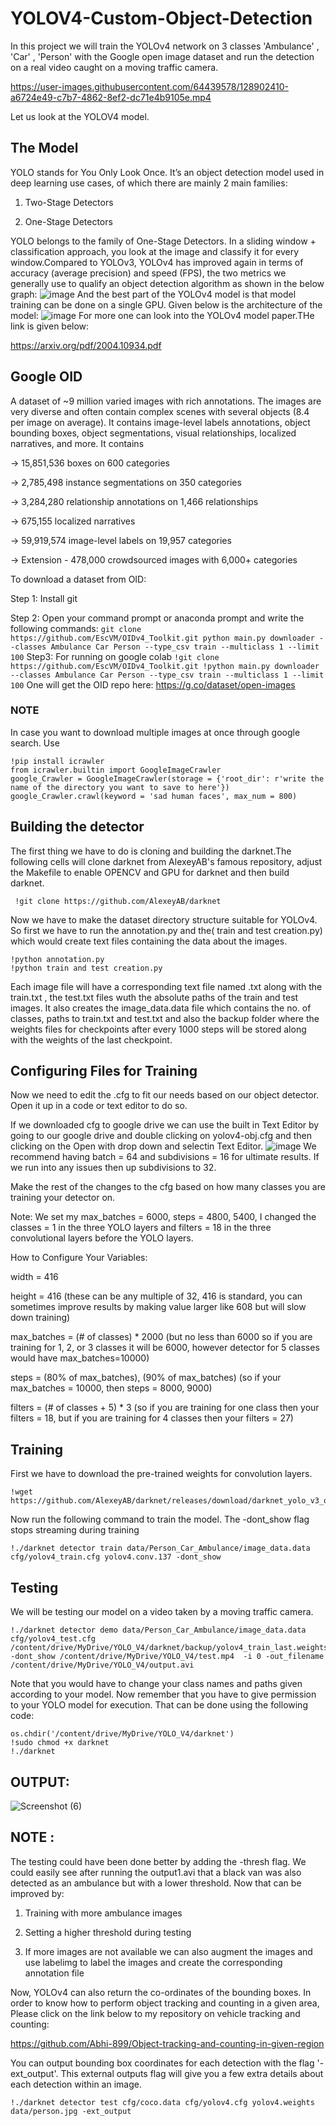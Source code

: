 # YOLOV4-Custom-Object-Detection
In this project we will train the YOLOv4 network on 3 classes 'Ambulance' , 'Car' , 'Person' with the Google open image dataset  and run the detection on a real video caught on a moving traffic camera.

https://user-images.githubusercontent.com/64439578/128902410-a6724e49-c7b7-4862-8ef2-dc71e4b9105e.mp4

Let us look at the YOLOV4 model.
## The Model
YOLO stands for You Only Look Once. It’s an object detection model used in deep learning use cases, of which there are mainly 2 main families:
1) Two-Stage Detectors

2) One-Stage Detectors

YOLO belongs to the family of One-Stage Detectors. In a sliding window + classification approach, you look at the image and classify it for every window.Compared to YOLOv3,  YOLOv4 has improved again in terms of accuracy (average precision) and speed (FPS), the two metrics we generally use to qualify an object detection algorithm as shown in the below graph:
![image](https://user-images.githubusercontent.com/64439578/124858782-565a1a00-dfcc-11eb-9618-bac7b209fb9c.png)
And the best part of the YOLOv4 model is that model training can be done on a single GPU.
Given below is the architecture of the model:
![image](https://user-images.githubusercontent.com/64439578/124859278-40008e00-dfcd-11eb-816c-a0aa09d0fe9b.png)
For more one can look into the YOLOv4 model paper.THe link is given below:

https://arxiv.org/pdf/2004.10934.pdf
## Google OID
A dataset of ~9 million varied images with rich annotations.
The images are very diverse and often contain complex scenes with several objects (8.4 per image on average). It contains image-level labels annotations, object bounding boxes, object segmentations, visual relationships, localized narratives, and more. It contains 

-> 15,851,536 boxes on 600 categories

-> 2,785,498 instance segmentations on 350 categories

-> 3,284,280 relationship annotations on 1,466 relationships

-> 675,155 localized narratives

-> 59,919,574 image-level labels on 19,957 categories

-> Extension - 478,000 crowdsourced images with 6,000+ categories

To download a dataset from OID:

Step 1: Install git

Step 2: Open your command prompt or anaconda prompt and write the following commands:
         ```
         git clone https://github.com/EscVM/OIDv4_Toolkit.git
         python main.py downloader --classes Ambulance Car Person --type_csv train --multiclass 1 --limit 100
         ```
Step3: For running on google colab
       ```
       !git clone https://github.com/EscVM/OIDv4_Toolkit.git
       !python main.py downloader --classes Ambulance Car Person --type_csv train --multiclass 1 --limit 100
       ```
One will get the OID repo here: https://g.co/dataset/open-images       
### NOTE
In case you want to download multiple images at once through google search. Use
```
!pip install icrawler
from icrawler.builtin import GoogleImageCrawler
google_Crawler = GoogleImageCrawler(storage = {'root_dir': r'write the name of the directory you want to save to here'})
google_Crawler.crawl(keyword = 'sad human faces', max_num = 800)
```
## Building the detector
The first thing we have to do is cloning and building the darknet.The following cells will clone darknet from AlexeyAB's famous repository, adjust the Makefile to enable OPENCV and GPU for darknet and then build darknet.
```
 !git clone https://github.com/AlexeyAB/darknet
 ```
Now we have to make the dataset directory structure suitable for YOLOv4. So first we have to run the annotation.py and the( train and test creation.py) which would create text files containing the data about the images.
```
!python annotation.py
!python train and test creation.py
```
Each image file will have a corresponding text file named <image name>.txt along with the train.txt , the test.txt files wuth the absolute paths of the train and test images. It also creates the image_data.data file which contains the no. of classes, paths to train.txt and test.txt and also the backup folder where the weights files for checkpoints after every 1000 steps will be stored along with the weights of the last checkpoint.

## Configuring Files for Training   
Now we need to edit the .cfg to fit our needs based on our object detector. Open it up in a code or text editor to do so.

If we downloaded cfg to google drive we can use the built in Text Editor by going to our google drive and double clicking on yolov4-obj.cfg and then clicking on the Open with drop down and selectin Text Editor.
![image](https://user-images.githubusercontent.com/64439578/124907089-63472f80-e005-11eb-9c87-8ac5a8206cfb.png)
We recommend having batch = 64 and subdivisions = 16 for ultimate results. If we run into any issues then up subdivisions to 32.

Make the rest of the changes to the cfg based on how many classes you are training your detector on.

Note: We set my max_batches = 6000, steps = 4800, 5400, I changed the classes = 1 in the three YOLO layers and filters = 18 in the three convolutional layers before the YOLO layers.

How to Configure Your Variables:

width = 416

height = 416 (these can be any multiple of 32, 416 is standard, you can sometimes improve results by making value larger like 608 but will slow down training)

max_batches = (# of classes) * 2000 (but no less than 6000 so if you are training for 1, 2, or 3 classes it will be 6000, however detector for 5 classes would have max_batches=10000)

steps = (80% of max_batches), (90% of max_batches) (so if your max_batches = 10000, then steps = 8000, 9000)

filters = (# of classes + 5) * 3 (so if you are training for one class then your filters = 18, but if you are training for 4 classes then your filters = 27)         

## Training
First we have to download the pre-trained weights for convolution layers.
```
!wget https://github.com/AlexeyAB/darknet/releases/download/darknet_yolo_v3_optimal/yolov4.conv.137
```
Now run the following command to train the model. The -dont_show flag stops streaming during training
```
!./darknet detector train data/Person_Car_Ambulance/image_data.data cfg/yolov4_train.cfg yolov4.conv.137 -dont_show 
```
## Testing
We will be testing our model on a video taken by a moving traffic camera.
```
!./darknet detector demo data/Person_Car_Ambulance/image_data.data cfg/yolov4_test.cfg /content/drive/MyDrive/YOLO_V4/darknet/backup/yolov4_train_last.weights -dont_show /content/drive/MyDrive/YOLO_V4/test.mp4  -i 0 -out_filename /content/drive/MyDrive/YOLO_V4/output.avi   
```
Note that you would have to change your class names and paths given according to your model. Now remember that you have to give permission to your YOLO model for execution. That can be done using the following code:
```
os.chdir('/content/drive/MyDrive/YOLO_V4/darknet')
!sudo chmod +x darknet
!./darknet
```
## OUTPUT:
![Screenshot (6)](https://user-images.githubusercontent.com/64439578/124911234-2467a880-e00a-11eb-82d1-45b3e8f39c92.png)

## NOTE :
The testing could have been done better by adding the -thresh flag. We could easily see after running the output1.avi that a black van was also detected as an ambulance but with a lower threshold. Now that can be improved by:
        
1) Training with more ambulance images
         
2) Setting a higher threshold during testing 
         
3) If more images are not available we can also augment the images and use labelimg to label the images and create the corresponding annotation file
         
Now, YOLOv4 can also return the co-ordinates of the bounding boxes. In order to know how to perform object tracking and counting in a given area, Please click on the link below to my repository on vehicle tracking and counting:
         
https://github.com/Abhi-899/Object-tracking-and-counting-in-given-region

You can output bounding box coordinates for each detection with the flag '-ext_output'. This external outputs flag will give you a few extra details about each detection within an image.
```
!./darknet detector test cfg/coco.data cfg/yolov4.cfg yolov4.weights data/person.jpg -ext_output
```         
         

